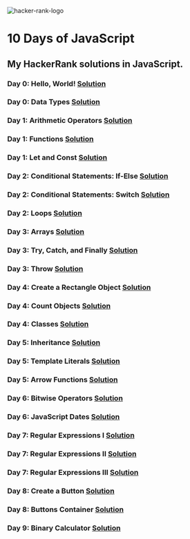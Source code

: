 ![hacker-rank-logo](https://user-images.githubusercontent.com/120499369/224381982-28be7722-b508-48b2-85a8-7e1eb2cffebc.png)
# 10 Days of JavaScript
## My HackerRank solutions in JavaScript.
### Day 0: Hello, World! [Solution](https://github.com/dilarauluturhan/HackerRank-Solutions/blob/master/Day-0/helloWorld.js)
### Day 0: Data Types [Solution](https://github.com/dilarauluturhan/HackerRank-Solutions/blob/master/Day-0/dataTypes.js)
### Day 1: Arithmetic Operators [Solution](https://github.com/dilarauluturhan/HackerRank-Solutions/blob/master/Day-1/arithmeticOperators.js)
### Day 1: Functions [Solution](https://github.com/dilarauluturhan/HackerRank-Solutions/blob/master/Day-1/functions.js)
### Day 1: Let and Const [Solution](https://github.com/dilarauluturhan/HackerRank-Solutions/blob/master/Day-1/letAndConst.js)
### Day 2: Conditional Statements: If-Else [Solution](https://github.com/dilarauluturhan/HackerRank-Solutions/blob/master/Day-2/if-else.js)
### Day 2: Conditional Statements: Switch [Solution](https://github.com/dilarauluturhan/HackerRank-Solutions/blob/master/Day-2/switch.js)
### Day 2: Loops [Solution](https://github.com/dilarauluturhan/HackerRank-Solutions/blob/master/Day-2/loops.js)
### Day 3: Arrays [Solution]()
### Day 3: Try, Catch, and Finally [Solution]()
### Day 3: Throw [Solution]()
### Day 4: Create a Rectangle Object [Solution]()
### Day 4: Count Objects [Solution]()
### Day 4: Classes [Solution]()
### Day 5: Inheritance [Solution]()
### Day 5: Template Literals [Solution]()
### Day 5: Arrow Functions [Solution]()
### Day 6: Bitwise Operators [Solution]()
### Day 6: JavaScript Dates [Solution]()
### Day 7: Regular Expressions I [Solution]()
### Day 7: Regular Expressions II [Solution]()
### Day 7: Regular Expressions III [Solution]()
### Day 8: Create a Button [Solution]()
### Day 8: Buttons Container [Solution]()
### Day 9: Binary Calculator [Solution]()
